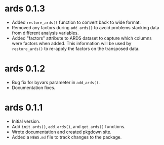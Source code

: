 # ards 0.1.3

* Added `restore_ards()` function to convert back to wide format.
* Removed any factors during `add_ards()` to avoid problems stacking 
data from different analysis variables.
* Added "factors" attribute to ARDS dataset to capture which columns
were factors when added.  This information will be used by `restore_ards()`
to re-apply the factors on the transposed data.


# ards 0.1.2

* Bug fix for byvars parameter in `add_ards()`.
* Documentation fixes.

# ards 0.1.1

* Initial version.
* Add `init_ards()`, `add_ards()`, and `get_ards()` functions.
* Wrote documentation and created pkgdown site.
* Added a `NEWS.md` file to track changes to the package.
